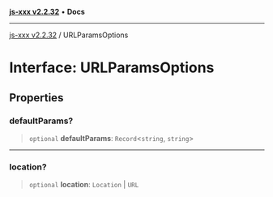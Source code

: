 [**js-xxx v2.2.32**](../README.md) • **Docs**

***

[js-xxx v2.2.32](../README.md) / URLParamsOptions

# Interface: URLParamsOptions

## Properties

### defaultParams?

> `optional` **defaultParams**: `Record`\<`string`, `string`\>

***

### location?

> `optional` **location**: `Location` \| `URL`
